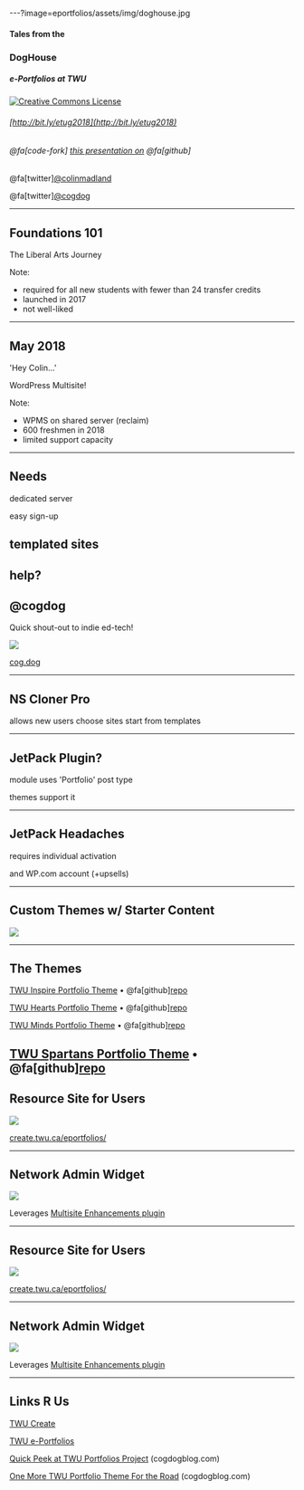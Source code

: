 ---?image=eportfolios/assets/img/doghouse.jpg
#### Tales from the
### DogHouse

##### e-Portfolios at TWU

<a rel="license" href="http://creativecommons.org/licenses/by-sa/4.0/"><img alt="Creative Commons License" style="border-width:0" src="https://i.creativecommons.org/l/by-sa/4.0/88x31.png" /></a>

###### [http://bit.ly/etug2018](http://bit.ly/etug2018)
###### @fa[code-fork]  [this presentation on](https://github.com/cmadland/gitpitch)  @fa[github]
@fa[twitter][@colinmadland](https://twitter.com/colinmadland)

@fa[twitter][@cogdog](https://twitter.com/cogdog)

---
## Foundations 101

The Liberal Arts Journey

Note:
- required for all new students with fewer than 24 transfer credits
- launched in 2017
- not well-liked

---
## May 2018

'Hey Colin...'

WordPress Multisite!

Note:
- WPMS on shared server (reclaim)
- 600 freshmen in 2018
- limited support capacity

---
## Needs

dedicated server

easy sign-up

templated sites
---
help?
---
## @cogdog

Quick shout-out to indie ed-tech!

![](eportfolios/assets/img/cogdog.png)

[cog.dog](https://cog.dog)


---
## NS Cloner Pro

allows new users choose sites start from templates

---
## JetPack Plugin?

module uses 'Portfolio' post type

themes support it

---
## JetPack Headaches

requires individual activation

and WP.com account (+upsells)

---
## Custom Themes w/ Starter Content

![](eportfolios/assets/img/4-themes.jpg)

---

## The Themes

[TWU Inspire Portfolio Theme](https://create.twu.ca/portfolio-inspire/) • @fa[github][repo](https://github.com/TWUOnline/TWU-Inspire-Portfolio)

[TWU Hearts Portfolio Theme](https://create.twu.ca/portfolio-hearts/) • @fa[github][repo](https://github.com/TWUOnline/TWU-Hearts-Portfolio)

[TWU Minds Portfolio Theme](https://create.twu.ca/portfolio-minds/) • @fa[github][repo](https://github.com/TWUOnline/TWU-Minds-Portfolio)

[TWU Spartans Portfolio Theme](https://create.twu.ca/portfolio-spartans/) • @fa[github][repo](https://github.com/TWUOnline/TWU-Spartans-Portfolio)
---
## Resource Site for Users

![](eportfolios/assets/img/eportfolios-site.jpg)

[create.twu.ca/eportfolios/](https://create.twu.ca/eportfolios/)

---

## Network Admin Widget

![](eportfolios/assets/img/admin-widget.jpg)

Leverages [Multisite Enhancements plugin](https://wordpress.org/plugins/multisite-enhancements/)


---
## Resource Site for Users

![](eportfolios/assets/img/eportfolios-site.jpg)

[create.twu.ca/eportfolios/](https://create.twu.ca/eportfolios/)

---
## Network Admin Widget

![](eportfolios/assets/img/admin-widget.jpg)

Leverages [Multisite Enhancements plugin](https://wordpress.org/plugins/multisite-enhancements/)

---

## Links R Us

[TWU Create](https://create.twu.ca/)

[TWU e-Portfolios](https://create.twu.ca/eportfolios/)

[Quick Peek at TWU Portfolios Project](https://cogdogblog.com/2018/09/twu-portfolios-project/) (cogdogblog.com)

[One More TWU Portfolio Theme For the Road](https://cogdogblog.com/2018/09/one-more-twu-portfolio/) (cogdogblog.com)
